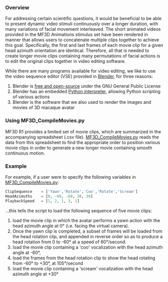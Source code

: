 ### Overview
For addressing certain scientific questions, it would be beneficial to be able to present dynamic video stimuli continuously over a longer duration, with many variations of facial movement interleaved. The short animated videos provided in the MF3D Animations stimulus set have been rendered in manner that allows users to concatenate multiple clips together to achieve this goal. Specifically, the first and last frames of each movie clip for a given head azimuth orientation are identical. Therefore, all that is needed to create longer movie clips containing many permutations of facial actions is to edit the original clips together in video editing software.

While there are many programs available for video editing, we like to use the video sequence editor (VSE) provided in [Blender](https://www.blender.org/), for three reasons:
1. Blender is [free and open-source](https://www.blender.org/about/license/) under the GNU General Public License
2. Blender has an embedded [Python interpreter](https://docs.blender.org/api/current/), allowing Python scripting of various actions
3. Blender is the software that we also used to render the images and movies of 3D macaque avatar

### Using MF3D_CompileMovies.py
MF3D R1 provides a limited set of movie clips, which are summarized in the accompanying spreadsheet (.csv file).  [MF3D_CompileMovies.py]() reads the data from this spreadsheet to find the appropriate order to position various movie clips in order to generate a new longer movie containing smooth continuous motion. 

### Example
For example, if a user were to specify the following variables in [MF3D_CompileMovies.py]():

```Python
ClipSequence    = ['Yawn','Rotate','Coo','Rotate','Scream']     
HeadAzimuths    = [0, -60, -60, 30, 30]      
PlaybackSpeed   = [1, 2, 1, 3, 1]
```
...this tells the script to load the following sequence of five movie clips:
1. load the movie clip in which the avatar performs a yawn action with the head azimuth angle at 0° (i.e. facing the virtual camera). 
2. Once the yawn clip is completed, a subset of frames will be loaded from the head rotation clip, and appended in reverse order so as to produce a head rotation from 0 to -60° at a speed of 60°/second. 
3. load the movie clip containing a 'coo' vocalization with the head azimuth angle at -60°,
4. load the frames from the head rotation clip to show the head rotating from -60° to +30°, at 105°/second
5. load the movie clip containing a 'scream' vocalization with the head azimuth angle at +30°